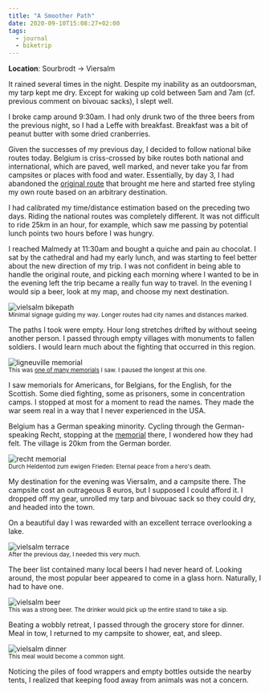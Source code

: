 ```yaml
---
title: "A Smoother Path"
date: 2020-09-10T15:08:27+02:00
tags:
  - journal
  - biketrip
---
```


**Location**: Sourbrodt -> Viersalm

It rained several times in the night. Despite my inability as an outdoorsman,
my tarp kept me dry. Except for waking up cold between 5am and 7am (cf. previous
comment on bivouac sacks), I slept well.

I broke camp around 9:30am. I had only drunk two of the three beers from the
previous night, so I had a Leffe with breakfast. Breakfast was a bit of peanut
butter with some dried cranberries.

Given the successes of my previous day, I decided to follow national bike
routes today. Belgium is criss-crossed by bike routes both national and
international, which are paved, well marked, and never take you far from
campsites or places with food and water. Essentially, by day 3, I had abandoned
the [original route](https://bikepacking.com/routes/ardennes-arbalete/) that
brought me here and started free styling my own route based on an arbitrary
destination.

I had calibrated my time/distance estimation based on the preceding two days.
Riding the national routes was completely different. It was not difficult to
ride 25km in an hour, for example, which saw me passing by potential lunch
points two hours before I was hungry.

I reached Malmedy at 11:30am and bought a quiche and pain au chocolat. I sat by
the cathedral and had my early lunch, and was starting to feel better about the
new direction of my trip. I was not confident in being able to handle the
original route, and picking each morning where I wanted to be in the evening
left the trip became a really fun way to travel. In the evening I would sip a
beer, look at my map, and choose my next destination.

<img style="max-width: 100%; width: auto; height: auto;" loading="lazy" src="/images/vielsalm_bikepath.jpg" alt="vielsalm bikepath">
<figcaption><small>Minimal signage guiding my way. Longer routes had city names and distances marked.</small></figcaption>

The paths I took were empty. Hour long stretches drifted by without seeing
another person. I passed through empty villages with monuments to fallen
soldiers. I would learn much about the fighting that occurred in this region.

<img style="max-width: 100%; width: auto; height: auto;" loading="lazy" src="/images/ligneuville_memorial.jpg" alt="ligneuville memorial">
<figcaption><small>This was <a href="https://goo.gl/maps/nQCyCLVCJrqZj9ue6">one of many memorials</a> I saw. I paused the longest at this one.</small></figcaption>

I saw memorials for Americans, for Belgians, for the English, for the Scottish.
Some died fighting, some as prisoners, some in concentration camps. I stopped
at most for a moment to read the names. They made the war seem real in a way
that I never experienced in the USA.

Belgium has a German speaking minority. Cycling through the German-speaking
Recht, stopping at the [memorial](https://goo.gl/maps/okqJa7zJDxJf32mh6) there,
I wondered how they had felt. The village is 20km from the German border.

<img style="max-width: 100%; width: auto; height: auto;" loading="lazy" src="/images/recht_memorial.jpg" alt="recht memorial">
<figcaption><small>Durch Heldentod zum ewigen Frieden: Eternal peace from a hero's death.</small></figcaption>

My destination for the evening was Viersalm, and a campsite there. The campsite
cost an outrageous 8 euros, but I supposed I could afford it. I dropped off my
gear, unrolled my tarp and bivouac sack so they could dry, and headed into the
town.

On a beautiful day I was rewarded with an excellent terrace overlooking a lake.

<img style="max-width: 100%; width: auto; height: auto;" loading="lazy" src="/images/vielsalm_terrace.jpg" alt="vielsalm terrace">
<figcaption><small>After the previous day, I needed this very much.</small></figcaption>

The beer list contained many local beers I had never heard of. Looking around,
the most popular beer appeared to come in a glass horn. Naturally, I had to
have one.

<img style="max-width: 100%; width: auto; height: auto;" loading="lazy" src="/images/vielsalm_beer.jpg" alt="vielsalm beer">
<figcaption><small>This was a strong beer. The drinker would pick up the entire stand to take a sip.</small></figcaption>

Beating a wobbly retreat, I passed through the grocery store for dinner. Meal
in tow, I returned to my campsite to shower, eat, and sleep.

<img style="max-width: 100%; width: auto; height: auto;" loading="lazy" src="/images/vielsalm_dinner.jpg" alt="vielsalm dinner">
<figcaption><small>This meal would become a common sight.</small></figcaption>

Noticing the piles of food wrappers and empty bottles outside the nearby tents,
I realized that keeping food away from animals was not a concern.

